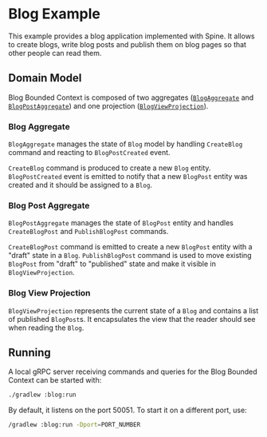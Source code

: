 # Blog Example

This example provides a blog application implemented with Spine. It allows to create blogs, write blog posts 
and publish them on blog pages so that other people can read them.

## Domain Model  

Blog Bounded Context is composed of two aggregates 
([`BlogAggregate`](./src/main/java/io/spine/examples/blog/BlogAggregate.java) and 
[`BlogPostAggregate`](./src/main/java/io/spine/examples/blog/BlogPostAggregate.java)) and one projection
([`BlogViewProjection`](./src/main/java/io/spine/examples/blog/BlogViewProjection.java)). 

### Blog Aggregate
`BlogAggregate` manages the state of `Blog` model by handling `CreateBlog` command and reacting to `BlogPostCreated` event.

`CreateBlog` command is produced to create a new `Blog` entity. `BlogPostCreated` event is emitted to notify that a new 
`BlogPost` entity was created and it should be assigned to a `Blog`.

### Blog Post Aggregate
`BlogPostAggregate` manages the state of `BlogPost` entity and handles `CreateBlogPost` and `PublishBlogPost` commands.

`CreateBlogPost` command is emitted to create a new `BlogPost` entity with a "draft" state in a `Blog`. 
`PublishBlogPost` command is used to move existing `BlogPost` from "draft" to "published" state and make it visible in `BlogViewProjection`.

### Blog View Projection
`BlogViewProjection` represents the current state of a `Blog` and contains a list of published `BlogPost`s. 
It encapsulates the view that the reader should see when reading the `Blog`.

## Running

A local gRPC server receiving commands and queries for the Blog Bounded Context can be started with: 
```sh
./gradlew :blog:run
```

By default, it listens on the port 50051. To start it on a different port, use:
```sh
/gradlew :blog:run -Dport=PORT_NUMBER
```
